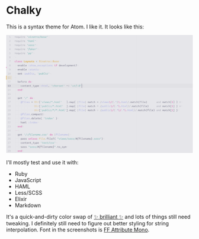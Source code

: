 # Chalky

This is a syntax theme for Atom. I like it. It looks like this:

![ruby](https://github.com/duien/chalky-syntax/raw/master/screenshots/ruby.png)

I'll mostly test and use it with:
- Ruby
- JavaScript
- HAML
- Less/SCSS
- Elixir
- Markdown

It's a quick-and-dirty color swap of [:sparkles: brilliant :sparkles:](https://github.com/duien/brilliant-syntax) and lots of things still need tweaking. I definitely still need to figure out better styling for string interpolation. Font in the screenshots is [FF Attribute Mono](https://www.myfonts.com/fonts/fontfont/ff-attribute-mono/).